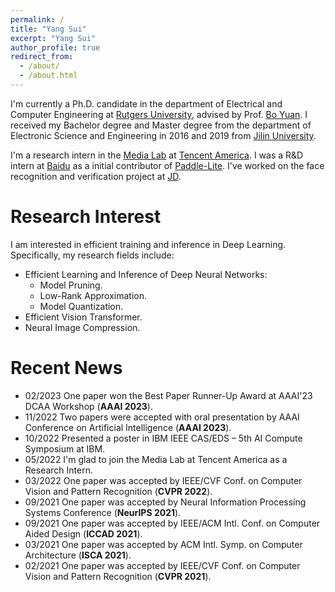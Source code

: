 ```yaml
---
permalink: /
title: "Yang Sui"
excerpt: "Yang Sui"
author_profile: true
redirect_from: 
  - /about/
  - /about.html
---
```


I'm currently a Ph.D. candidate in the department of Electrical and Computer Engineering at [Rutgers University](https://newbrunswick.rutgers.edu/), advised by Prof. [Bo Yuan](https://sites.google.com/site/boyuaneecs/). I received my Bachelor degree and Master degree from the department of Electronic Science and Engineering in 2016 and 2019 from [Jilin University](https://global.jlu.edu.cn/).

I'm a research intern in the [Media Lab](https://multimedia.tencent.com/) at [Tencent America](https://www.tencent.com/en-us/about.html). I was a R&D intern at [Baidu](https://en.wikipedia.org/wiki/Baidu) as a initial contributor of [Paddle-Lite](https://github.com/PaddlePaddle/Paddle-Lite). I've worked on the face recognition and verification project at [JD](https://en.wikipedia.org/wiki/JD.com). 

Research Interest
======
I am interested in efficient training and inference in Deep Learning. Specifically, my research fields include:
- Efficient Learning and Inference of Deep Neural Networks:
  - Model Pruning.
  - Low-Rank Approximation.
  - Model Quantization.
- Efficient Vision Transformer.
- Neural Image Compression.

Recent News
======
- 02/2023 One paper won the Best Paper Runner-Up Award at AAAI'23 DCAA Workshop (**AAAI 2023**).
- 11/2022 Two papers were accepted with oral presentation by AAAI Conference on Artificial Intelligence (**AAAI 2023**). 
- 10/2022 Presented a poster in IBM IEEE CAS/EDS – 5th AI Compute Symposium at IBM. 
- 05/2022 I'm glad to join the Media Lab at Tencent America as a Research Intern.
- 03/2022 One paper was accepted by IEEE/CVF Conf. on Computer Vision and Pattern Recognition (**CVPR 2022**). 
- 09/2021 One paper was accepted by Neural Information Processing Systems Conference (**NeurIPS 2021**).
- 09/2021 One paper was accepted by IEEE/ACM Intl. Conf. on Computer Aided Design (**ICCAD 2021**).
- 03/2021 One paper was accepted by ACM Intl. Symp. on Computer Architecture (**ISCA 2021**).
- 02/2021 One paper was accepted by IEEE/CVF Conf. on Computer Vision and Pattern Recognition (**CVPR 2021**). 
